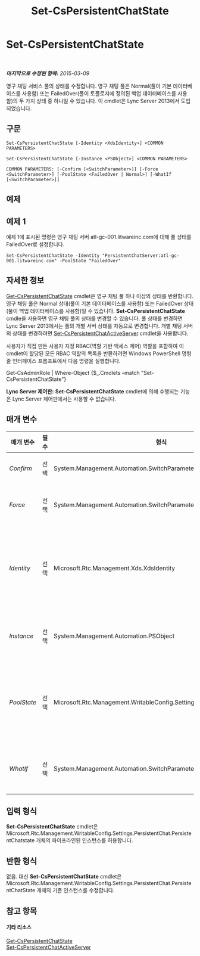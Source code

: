﻿---
title: Set-CsPersistentChatState
TOCTitle: Set-CsPersistentChatState
ms:assetid: 9b82fe41-214d-4376-b026-bb1434d04118
ms:mtpsurl: https://technet.microsoft.com/ko-kr/library/JJ205109(v=OCS.15)
ms:contentKeyID: 49304511
ms.date: 08/24/2015
mtps_version: v=OCS.15
ms.translationtype: HT
---

# Set-CsPersistentChatState

 

_**마지막으로 수정된 항목:** 2015-03-09_

영구 채팅 서비스 풀의 상태를 수정합니다. 영구 채팅 풀은 Normal(풀이 기본 데이터베이스를 사용함) 또는 FailedOver(풀이 토폴로지에 정의된 백업 데이터베이스를 사용함)의 두 가지 상태 중 하나일 수 있습니다. 이 cmdlet은 Lync Server 2013에서 도입되었습니다.

## 구문

    Set-CsPersistentChatState [-Identity <XdsIdentity>] <COMMON PARAMETERS>

    Set-CsPersistentChatState [-Instance <PSObject>] <COMMON PARAMETERS>

    COMMON PARAMETERS: [-Confirm [<SwitchParameter>]] [-Force <SwitchParameter>] [-PoolState <FailedOver | Normal>] [-WhatIf [<SwitchParameter>]]

## 예제

## 예제 1

예제 1에 표시된 명령은 영구 채팅 서버 atl-gc-001.litwareinc.com에 대해 풀 상태를 FailedOver로 설정합니다.

    Set-CsPersistentChatState -Identity "PersistentChatServer:atl-gc-001.litwareinc.com" -PoolState "FailedOver"

## 자세한 정보

[Get-CsPersistentChatState](get-cspersistentchatstate.md) cmdlet은 영구 채팅 풀 하나 이상의 상태를 반환합니다. 영구 채팅 풀은 Normal 상태(풀이 기본 데이터베이스를 사용함) 또는 FailedOver 상태(풀이 백업 데이터베이스를 사용함)일 수 있습니다. **Set-CsPersistentChatState** cmdle을 사용하면 영구 채팅 풀의 상태를 변경할 수 있습니다. 풀 상태를 변경하면 Lync Server 2013에서는 풀의 개별 서버 상태를 자동으로 변경합니다. 개별 채팅 서버의 상태를 변경하려면 [Set-CsPersistentChatActiveServer](set-cspersistentchatactiveserver.md) cmdlet을 사용합니다.

사용자가 직접 만든 사용자 지정 RBAC(역할 기반 액세스 제어) 역할을 포함하여 이 cmdlet이 할당된 모든 RBAC 역할의 목록을 반환하려면 Windows PowerShell 명령줄 인터페이스 프롬프트에서 다음 명령을 실행합니다.

Get-CsAdminRole | Where-Object {$\_.Cmdlets –match "Set-CsPersistentChatState"}

**Lync Server 제어판:** **Set-CsPersistentChatState** cmdlet에 의해 수행되는 기능은 Lync Server 제어판에서는 사용할 수 없습니다.

## 매개 변수


<table>
<colgroup>
<col style="width: 25%" />
<col style="width: 25%" />
<col style="width: 25%" />
<col style="width: 25%" />
</colgroup>
<thead>
<tr class="header">
<th>매개 변수</th>
<th>필수</th>
<th>형식</th>
<th>설명</th>
</tr>
</thead>
<tbody>
<tr class="odd">
<td><p><em>Confirm</em></p></td>
<td><p>선택</p></td>
<td><p>System.Management.Automation.SwitchParameter</p></td>
<td><p>명령을 실행하기 전에 확인 메시지를 표시합니다.</p></td>
</tr>
<tr class="even">
<td><p><em>Force</em></p></td>
<td><p>선택</p></td>
<td><p>System.Management.Automation.SwitchParameter</p></td>
<td><p>명령을 실행할 때 발생할 수 있는 심각하지 않은 오류 메시지를 표시하지 않습니다.</p></td>
</tr>
<tr class="odd">
<td><p><em>Identity</em></p></td>
<td><p>선택</p></td>
<td><p>Microsoft.Rtc.Management.Xds.XdsIdentity</p></td>
<td><p>새 서비스 상태를 적용할 영구 채팅 풀의 서비스 ID입니다. 예를 들면 다음과 같습니다.</p>
<p>-Identity PersistentChatServer:atl-persistentchat-001.litwareinc.com</p></td>
</tr>
<tr class="even">
<td><p><em>Instance</em></p></td>
<td><p>선택</p></td>
<td><p>System.Management.Automation.PSObject</p></td>
<td><p>개별 매개 변수 값을 설정하는 대신 cmdlet에 개체에 대한 참조를 전달할 수 있습니다.</p></td>
</tr>
<tr class="odd">
<td><p><em>PoolState</em></p></td>
<td><p>선택</p></td>
<td><p>Microsoft.Rtc.Management.WritableConfig.Settings.PersistentChat.PoolState</p></td>
<td><p>영구 채팅 풀의 현재 상태입니다. 사용 가능한 값은 다음과 같습니다.</p>
<p>* Normal</p>
<p>* FailedOver</p>
<p>기본값은 Normal입니다.</p></td>
</tr>
<tr class="even">
<td><p><em>WhatIf</em></p></td>
<td><p>선택</p></td>
<td><p>System.Management.Automation.SwitchParameter</p></td>
<td><p>명령을 실제로 실행하지 않고도 명령이 실행될 경우 발생할 수 있는 현상을 설명합니다.</p></td>
</tr>
</tbody>
</table>


## 입력 형식

**Set-CsPersistentChatState** cmdlet은 Microsoft.Rtc.Management.WritableConfig.Settings.PersistentChat.PersistentChatstate 개체의 파이프라인된 인스턴스를 허용합니다.

## 반환 형식

없음. 대신 **Set-CsPersistentChatState** cmdlet은 Microsoft.Rtc.Management.WritableConfig.Settings.PersistentChat.PersistentChatState 개체의 기존 인스턴스를 수정합니다.

## 참고 항목

#### 기타 리소스

[Get-CsPersistentChatState](get-cspersistentchatstate.md)  
[Set-CsPersistentChatActiveServer](set-cspersistentchatactiveserver.md)

